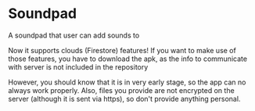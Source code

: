 # Soundpad

A soundpad that user can add sounds to

Now it supports clouds (Firestore) features!
If you want to make use of those features, you have to download the apk, as the info to communicate with server is not included in the repository

However, you should know that it is in very early stage, so the app can no always work properly.
Also, files you provide are not encrypted on the server (although it is sent via https), so don't provide anything personal.